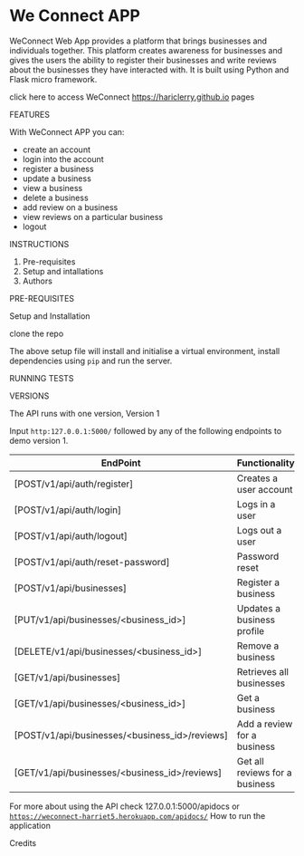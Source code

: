 # We Connect APP

WeConnect Web App provides a platform that brings businesses and individuals together. 
This platform creates awareness for businesses and gives the users the ability to register their businesses and write reviews about the businesses they have interacted with. It is built using Python and Flask micro framework.

click here to access WeConnect https://hariclerry.github.io pages


FEATURES

With WeConnect APP you can:
* create an account
* login into the account
* register a business
* update a business
* view a business
* delete a business
* add review on a business
* view reviews on a particular business
* logout

INSTRUCTIONS

1. Pre-requisites
2. Setup and intallations
3. Authors


PRE-REQUISITES



Setup and Installation

clone the repo





The above setup file will install and initialise a virtual environment, install dependencies using `pip`
and run the server.

RUNNING TESTS


VERSIONS

The API runs with one version, Version 1 

Input `http:127.0.0.1:5000/` followed by any of the following endpoints to demo version 1.

|EndPoint|Functionality|
|---------|------------|
|[POST/v1/api/auth/register]|Creates a user account|
|[POST/v1/api/auth/login]|Logs in a user|
|[POST/v1/api/auth/logout]|Logs out a user|
|[POST/v1/api/auth/reset-password]|Password reset|
|[POST/v1/api/businesses]|Register a business|
|[PUT/v1/api/businesses/<business_id>]|Updates a business profile|
|[DELETE/v1/api/businesses/<business_id>]|Remove a business|
|[GET/v1/api/businesses]|Retrieves all businesses|
|[GET/v1/api/businesses/<business_id>]|Get a business|
|[POST/v1/api/businesses/<business_id>/reviews]|Add a review for a business|
|[GET/v1/api/businesses/<business_id>/reviews]|Get all reviews for a business|


For more about using the API check 127.0.0.1:5000/apidocs or [`https://weconnect-harriet5.herokuapp.com/apidocs/`](https://weconnect-harriet5.herokuapp.com/apidocs/)
How to run the application


Credits

[Harriet]: https://github.com/hariclerry
